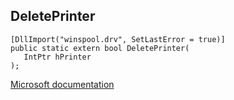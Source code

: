 ## DeletePrinter

```
[DllImport("winspool.drv", SetLastError = true)]
public static extern bool DeletePrinter(
   IntPtr hPrinter
);
```

[Microsoft documentation](TODO)
